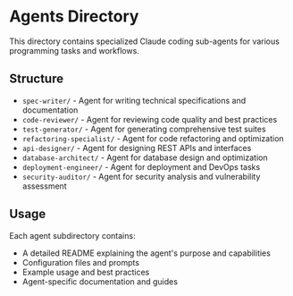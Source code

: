 # Agents Directory

This directory contains specialized Claude coding sub-agents for various programming tasks and workflows.

## Structure

- `spec-writer/` - Agent for writing technical specifications and documentation
- `code-reviewer/` - Agent for reviewing code quality and best practices
- `test-generator/` - Agent for generating comprehensive test suites
- `refactoring-specialist/` - Agent for code refactoring and optimization
- `api-designer/` - Agent for designing REST APIs and interfaces
- `database-architect/` - Agent for database design and optimization
- `deployment-engineer/` - Agent for deployment and DevOps tasks
- `security-auditor/` - Agent for security analysis and vulnerability assessment

## Usage

Each agent subdirectory contains:
- A detailed README explaining the agent's purpose and capabilities
- Configuration files and prompts
- Example usage and best practices
- Agent-specific documentation and guides

